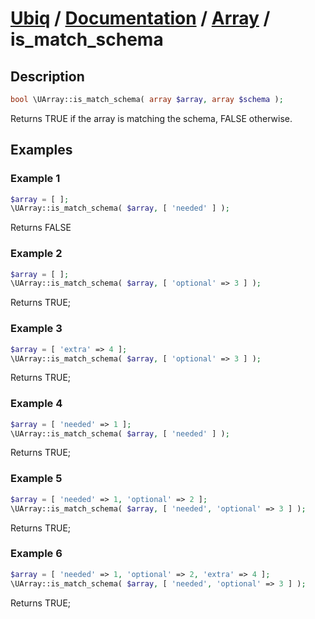 [Ubiq](https://github.com/Pixel418/Ubiq#readme) / [Documentation](../index.md#readme) / [Array](../index.md#array) / is_match_schema
======


Description
-------- 

```php
bool \UArray::is_match_schema( array $array, array $schema );
```

Returns TRUE if the array is matching the schema, FALSE otherwise. 



Examples
--------

### Example 1

```php
$array = [ ];
\UArray::is_match_schema( $array, [ 'needed' ] );
```
Returns FALSE

### Example 2

```php
$array = [ ];
\UArray::is_match_schema( $array, [ 'optional' => 3 ] );
```
Returns TRUE;

### Example 3

```php
$array = [ 'extra' => 4 ];
\UArray::is_match_schema( $array, [ 'optional' => 3 ] );
```
Returns TRUE;

### Example 4

```php
$array = [ 'needed' => 1 ];
\UArray::is_match_schema( $array, [ 'needed' ] );
```
Returns TRUE;

### Example 5

```php
$array = [ 'needed' => 1, 'optional' => 2 ];
\UArray::is_match_schema( $array, [ 'needed', 'optional' => 3 ] );
```
Returns TRUE;

### Example 6

```php
$array = [ 'needed' => 1, 'optional' => 2, 'extra' => 4 ];
\UArray::is_match_schema( $array, [ 'needed', 'optional' => 3 ] );
```
Returns TRUE;
